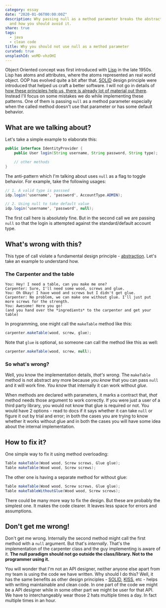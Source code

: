 ```yaml
---
category: essay
date: "2020-01-06T00:00:00Z"
description: Why passing null as a method parameter breaks the abstraction paradigm
  and how you should avoid it.
share: true
tags:
  - java
  - clean code
title: Why you should not use null as a method parameter
curated: true
unsplashId: woMD-vhzOHI
---
```


Object Oriented concept was first introduced with [Lisp][lisp] in the late 1950s. Lisp has atoms and attributes, where the atoms represented an real world object. OOP has evolved quite a bit after that. [SOLID][solid] design principle were introduced that helped us craft a better software. I will not go in details of [how these principles help us, there is already lot of material out there][solid_benefits]. Instead I'll focus on some mistakes we do while implementing these patterns. One of them is passing `null` as a method parameter especially when the called method doesn't use that parameter or has some default behavior.

## What are we talking about?
Let's take a simple example to elaborate this:
```java
public interface IdentityProvider {
    public User login(String username, String password, String type);

    // other methods
}
```
The anti-pattern which I'm talking about uses `null` as a flag to toggle behavior. For example, take the following usages:
```java
// 1. A valid type is passsed
idp.login('username', 'password', AccountType.ADMIN);

// 2. Using null to take default value
idp.login('username', 'password', null);
```
The first call here is absolutely fine. But in the second call we are passing `null` so that the login is attempted against the standard/default account type.

## What's wrong with this?
This type of call violate a fundamental design principle - [abstraction][abstraction]. Let's take an example to understand how.

### The Carpenter and the table
```
You: Hey! I need a table, can you make me one?
Carpenter: Sure, I'll need some wood, screws and glue.
You: Oh Okay! I have wood and screws but I didn't get glue.
Carpenter: No problem, we can make one without glue. I'll just put more screws for the strength.
You: Awesome! Here you go!
(and you hand over the *ingredients* to the carpenter and get your table)
```
In programming, one might call the `makeTable` method like this:
```java
carpenter.makeTable(wood, screw, glue);
```
Note that `glue` is optional, so someone can call the method like this as well:
```java
carpenter.makeTable(wood, screw, null);
```

### So what's wrong?
Well, you know the implementation details, *that's wrong*. The `makeTable` method is not abstract any more because *you know* that you can pass `null` and it will work fine. *You know* that internally it can work without *glue*.

When methods are declared with parameters, it marks a contract that, *that* method needs those argument to work correctly. If you were just a user of a third party library, you would not know that glue is required or not. You would have 2 options - read to docs if it says whether it can take `null` or figure it out by trial and error; in both the cases you are trying to know whether it works without glue and in both the cases you will have some idea about the internal implementation.

## How to fix it?
One simple way to fix it using method overloading:
```java
Table makeTable(Wood wood, Screw screws, Glue glue);
Table makeTable(Wood wood, Screw screws);
```

The other one is having a separate method for without glue:
```java
Table makeTable(Wood wood, Screw screws, Glue glue);
Table makeTableWithoutGlue(Wood wood, Screw screws);
```

There could be many more way to fix the design. But these are probably the simplest one. It makes the code clearer. It leaves less space for errors and assumptions.

## Don't get me wrong!
Don't get me wrong. Internally the second method might call the first method with a `null` argument. But that's *internally*. That's the implementation of the carpenter class and the guy implementing is aware of it. **The null paradigm should not go outside the class/library. Not to the programmer using it.**

You will wonder that I'm not an API designer, neither anyone else apart from my team is using the code we have written. Why should I do this? Well, it has the same benefits as other design principles - [SOLID][solid], [KISS], etc - helps with writing maintainable and clean code. In one part of the code we might be a API designer while in some other part we might be user for that API. We have to interchangeably wear those 2 hats multiple times a day. In fact multiple times in an hour.




[solid]: https://en.wikipedia.org/wiki/SOLID
[lisp]: https://en.wikipedia.org/wiki/Lisp_(programming_language)
[solid_benefits]: https://stackoverflow.com/questions/20073023/understanding-the-practical-benefits-of-using-the-single-responsibility-principl
[abstraction]: https://en.wikipedia.org/wiki/Abstraction_(computer_science)
[KISS]: https://en.wikipedia.org/wiki/KISS_principle
